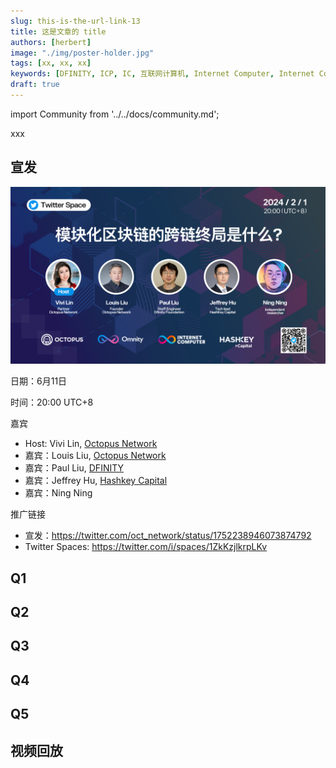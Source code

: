 ```yaml
---
slug: this-is-the-url-link-13
title: 这是文章的 title
authors: [herbert]
image: "./img/poster-holder.jpg"
tags: [xx, xx, xx]
keywords: [DFINITY, ICP, IC, 互联网计算机, Internet Computer, Internet Computer Protocol, Web3, Crypto, Blockchain, 区块链, 加密货币, DApp, 去中心化, 去中心化应用, developer, xx, xx, xx]
draft: true
---
```


import Community from '../../docs/community.md';

xxx

<!--truncate-->

## 宣发

![poster](./img/poster-holder.jpg)

日期：6月11日

时间：20:00 UTC+8

嘉宾

- Host: Vivi Lin, [Octopus Network](https://twitter.com/oct_network)
- 嘉宾：Louis Liu, [Octopus Network](https://twitter.com/oct_network)
- 嘉宾：Paul Liu, [DFINITY](https://twitter.com/dfinity)
- 嘉宾：Jeffrey Hu, [Hashkey Capital](https://twitter.com/HashKey_Capital)
- 嘉宾：Ning Ning

推广链接

- 宣发：https://twitter.com/oct_network/status/1752238946073874792
- Twitter Spaces: https://twitter.com/i/spaces/1ZkKzjlkrpLKv

## Q1

## Q2


## Q3

## Q4

## Q5

## 视频回放

<Community />